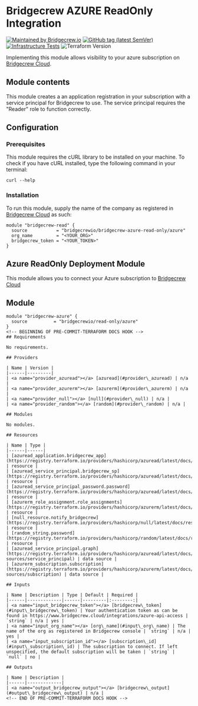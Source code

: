 # Bridgecrew AZURE ReadOnly Integration

[![Maintained by Bridgecrew.io](https://img.shields.io/badge/maintained%20by-bridgecrew.io-blueviolet)](https://bridgecrew.io)
[![GitHub tag (latest SemVer)](https://img.shields.io/github/tag/bridgecrewio/terraform-azurerm-read-only.svg?label=latest)](https://github.com/bridgecrewio/terraform-azurerm-bridgecrew-read-only/releases/latest)
[![Infrastructure Tests](https://www.bridgecrew.cloud/badges/github/bridgecrewio/terraform-azurerm-bridgecrew-azure-read-only/cis_azure)](https://www.bridgecrew.cloud/link/badge?vcs=github&fullRepo=bridgecrewio%2Fterraform-azurerm-bridgecrew-azure-read-only&benchmark=CIS+AZURE+V1.1)
![Terraform Version](https://img.shields.io/badge/tf-%3E%3D0.12.0-blue.svg)

Implementing this module allows visibility to your azure subscription on [Bridgecrew Cloud](https://www.bridgecrew.cloud).

## Module contents

This module creates a an application registration in your subscription with a service principal for Bridgecrew to use.
The service principal requires the "Reader" role to function correctly.

## Configuration

### Prerequisites

This module requires the cURL library to be installed on your machine.
To check if you have cURL installed, type the following command in your terminal:

```shell script
curl --help
```

### Installation

To run this module, supply the name of the company as registered in [Bridgecrew Cloud](https://www.bridgecrew.cloud) as such:

```hcl-terraform
module "bridgecrew-read" {
  source           = "bridgecrewio/bridgecrew-azure-read-only/azure"
  org_name         = "<YOUR_ORG>"
  bridgecrew_token = "<YOUR_TOKEN>"
}
```

## Azure ReadOnly Deployment Module

This module allows you to connect your Azure subscription to [Bridgecrew Cloud](https://bridgecrew.cloud)

## Module

```hcl-terraform
module "bridgecrew-azure" {
  source          = "bridgecrewio/read-only/azure"
}
<!-- BEGINNING OF PRE-COMMIT-TERRAFORM DOCS HOOK -->
## Requirements

No requirements.

## Providers

| Name | Version |
|------|---------|
| <a name="provider_azuread"></a> [azuread](#provider\_azuread) | n/a |
| <a name="provider_azurerm"></a> [azurerm](#provider\_azurerm) | n/a |
| <a name="provider_null"></a> [null](#provider\_null) | n/a |
| <a name="provider_random"></a> [random](#provider\_random) | n/a |

## Modules

No modules.

## Resources

| Name | Type |
|------|------|
| [azuread_application.bridgecrew_app](https://registry.terraform.io/providers/hashicorp/azuread/latest/docs/resources/application) | resource |
| [azuread_service_principal.bridgecrew_sp](https://registry.terraform.io/providers/hashicorp/azuread/latest/docs/resources/service_principal) | resource |
| [azuread_service_principal_password.password](https://registry.terraform.io/providers/hashicorp/azuread/latest/docs/resources/service_principal_password) | resource |
| [azurerm_role_assignment.role_assignments](https://registry.terraform.io/providers/hashicorp/azurerm/latest/docs/resources/role_assignment) | resource |
| [null_resource.notify_bridgecrew](https://registry.terraform.io/providers/hashicorp/null/latest/docs/resources/resource) | resource |
| [random_string.password](https://registry.terraform.io/providers/hashicorp/random/latest/docs/resources/string) | resource |
| [azuread_service_principal.graph](https://registry.terraform.io/providers/hashicorp/azuread/latest/docs/data-sources/service_principal) | data source |
| [azurerm_subscription.subscription](https://registry.terraform.io/providers/hashicorp/azurerm/latest/docs/data-sources/subscription) | data source |

## Inputs

| Name | Description | Type | Default | Required |
|------|-------------|------|---------|:--------:|
| <a name="input_bridgecrew_token"></a> [bridgecrew\_token](#input\_bridgecrew\_token) | Your authentication token as can be found in https://www.bridgecrew.cloud/integrations/azure-api-access | `string` | n/a | yes |
| <a name="input_org_name"></a> [org\_name](#input\_org\_name) | The name of the org as registered in Bridgecrew console | `string` | n/a | yes |
| <a name="input_subscription_id"></a> [subscription\_id](#input\_subscription\_id) | The subscription to connect. If left unspecified, the default subscription will be taken | `string` | `null` | no |

## Outputs

| Name | Description |
|------|-------------|
| <a name="output_bridgecrew_output"></a> [bridgecrew\_output](#output\_bridgecrew\_output) | n/a |
<!-- END OF PRE-COMMIT-TERRAFORM DOCS HOOK -->
